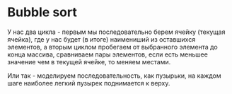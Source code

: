 # Bubble sort

У нас два цикла - первым мы последовательно берем ячейку (текущая ячейка),  где у нас будет (в итоге) наимениший из оставшихся элементов, а вторым циклом пробегаем от выбранного элемента до конца массива, сравниваем пары элементов, если есть меньшее значение чем в текущей ячейке, то меняем местами.

Или так - моделируем последовательность, как пузырьки, на каждом шаге наиболее легкий пузырек поднимается к верху.